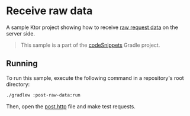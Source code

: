 # Receive raw data

A sample Ktor project showing how to receive [raw request data](https://ktor.io/docs/requests.html#raw) on the server side.

> This sample is a part of the [codeSnippets](../../README.md) Gradle project.

## Running

To run this sample, execute the following command in a repository's root directory:

```bash
./gradlew :post-raw-data:run
```

Then, open the [post.http](post.http) file and make test requests.
